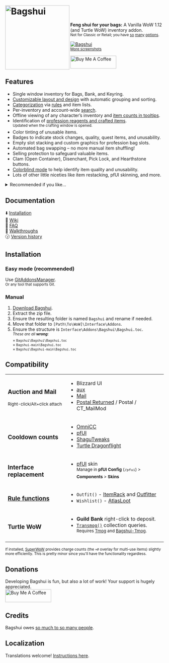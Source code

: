<h1>
<img src="Images/Logo.svg" width="204" align="left" alt="Bagshui">
<div width="100%">&nbsp;</div>
</h1>

**Feng shui for your bags:** A Vanilla WoW 1.12 (and Turtle WoW) inventory addon.<br><sup>Not for Classic or Retail; you have [so](https://www.curseforge.com/wow/addons/better-bags) [many](https://www.curseforge.com/wow/addons/ark-inventory) [options](https://www.curseforge.com/wow/search?class=addons&categories=bags-inventory&sortBy=popularity).</sup>

[![Bagshui](https://github.com/veechs/Bagshui/wiki/images/BagshuiScreenshots.png)](https://github.com/veechs/Bagshui/wiki/Screenshots)  
<sup>[More screenshots](https://github.com/veechs/Bagshui/wiki/Screenshots)</sup>


<a href="https://www.buymeacoffee.com/veechs" target="_blank"><img src="https://cdn.buymeacoffee.com/buttons/v2/default-orange.png" alt="Buy Me A Coffee" height="41" width="146"></a>


## Features

* Single window inventory for Bags, Bank, and Keyring.
* [Customizable layout and design](https://github.com/veechs/Bagshui/wiki/Profiles) with automatic grouping and sorting.
* [Categorization](https://github.com/veechs/Bagshui/wiki/Categories) via [rules](https://github.com/veechs/Bagshui/wiki/Rules) and item lists.
* Per-inventory and account-wide [search](https://github.com/veechs/Bagshui/wiki/Searching).
* Offline viewing of any character’s inventory and [item counts in tooltips](https://github.com/veechs/Bagshui/wiki/Item-Information#info-tooltip).
* Identification of [profession reagents and crafted items](https://github.com/veechs/Bagshui/wiki/Professions).<br><sup>Updated when the crafting window is opened.</sup>
* Color tinting of unusable items.
* Badges to indicate stock changes, quality, quest items, and unusability.
* Empty slot stacking and custom graphics for profession bag slots.
* Automated bag swapping – no more manual item shuffling!
* Selling protection to safeguard valuable items.
* Clam (Open Container), Disenchant, Pick Lock, and Hearthstone buttons.
* [Colorblind mode](https://github.com/veechs/Bagshui/wiki/Accessibility#colorblind-mode) to help identify item quality and unusability.
* Lots of other little niceties like item restacking, pfUI skinning, and more.

<details>

<summary>Recommended if you like…</summary>

> AdiBags, ArkInventory, Baganator, Baggins, BetterBags, EngInventory/EngBags, TBag.  
> And with “[OneBagshui](https://github.com/veechs/Bagshui/wiki/FAQ#how-do-i-switch-to-the-onebag-style-layout)”: Bagnon, Combuctor, Inventorian, LiteBag, OneBag3, SUCC-bag.

</details>

## Documentation

⬇️ [Installation](#installation)  
📕 [Wiki](https://github.com/veechs/Bagshui/wiki)  
🙋 [FAQ](https://github.com/veechs/Bagshui/wiki/FAQ)  
🐾 [Walkthroughs](https://github.com/veechs/Bagshui/wiki/Walkthroughs)  
🕝 [Version history](Changelog.md)

## Installation

### Easy mode (recommended)

Use [GitAddonsManager](https://woblight.gitlab.io/overview/gitaddonsmanager/).  
<sup>Or any tool that supports Git.</sup>

### Manual

1. [Download Bagshui](https://github.com/veechs/Bagshui/releases/latest/download/Bagshui.zip).
2. Extract the zip file.
3. Ensure the resulting folder is named `Bagshui` and rename if needed.
4. Move that folder to `[Path\To\WoW]\Interface\Addons`.
5. Ensure the structure is `Interface\Addons\Bagshui\Bagshui.toc`.  
   <sup>*These are all **wrong**:*  
    × `Bagshui\Bagshui\Bagshui.toc`  
    × `Bagshui-main\Bagshui.toc`  
    × `Bagshui\Bagshui-main\Bagshui.toc`
   </sup>


## Compatibility

<table>

<tr>
<td>

### Auction and Mail
<sup>Right-click/Alt+click attach</sup>

</td>
<td>

* Blizzard UI
* [aux](https://github.com/gwetchen/aux-addon)
* [Mail](https://github.com/EinBaum/Mail)
* [Postal Returned](https://github.com/veechs/Postal-Returned) / Postal / CT_MailMod

</td>
</tr>


<tr>
<td>

### Cooldown counts

</td>
<td>

* [OmniCC](https://github.com/Otari98/OmniCC)
* [pfUI](https://shagu.org/pfUI/)
* [ShaguTweaks](https://shagu.org/ShaguTweaks/)
* [Turtle Dragonflight](https://github.com/TheLinuxITGuy/Turtle-Dragonflight)

</td>
</tr>


<tr>
<td>

### Interface replacement

</td>
<td>

* [pfUI](https://shagu.org/pfUI/) skin  
<sup>Manage in **pfUI Config** (`/pfui`) > **Components** > **Skins**</sup>

</td>
</tr>


<tr>
<td>

### [Rule functions](https://github.com/veechs/Bagshui/wiki/Rules#available-rule-functions)

</td>
<td>

* `Outfit()` - [ItemRack](https://turtle-wow.fandom.com/wiki/ItemRack) and [Outfitter](https://github.com/pepopo978/Outfitter)
* `Wishlist()` - [AtlasLoot](https://turtle-wow.fandom.com/wiki/AtlasLoot)

</td>
</tr>


<tr>
<td>

### Turtle WoW

</td>
<td>

* **Guild Bank** right-click to deposit.
* [`Transmog()`](https://github.com/veechs/Bagshui/wiki/Rules#available-rule-functions) collection queries.<br><sup>Requires [Tmog](https://github.com/Otari98/Tmog) and [Bagshui-Tmog](https://github.com/veechs/Bagshui-Tmog).

</td>
</tr>

</table>

<sup>If installed, [SuperWoW](https://github.com/balakethelock/SuperWoW) provides charge counts (the `×#` overlay for multi-use items) slightly more efficiently. This is pretty minor since you'll have the functionality regardless.</sup>


## Donations
Developing Bagshui is fun, but also a lot of work! Your support is hugely appreciated.  
<a href="https://www.buymeacoffee.com/veechs" target="_blank"><img src="https://cdn.buymeacoffee.com/buttons/v2/default-orange.png" alt="Buy Me A Coffee" height="41" width="146"></a>


## Credits

Bagshui owes [so much to so many people](Credits.md).


## Localization

Translations welcome! [Instructions here](Localization/Readme.md).
